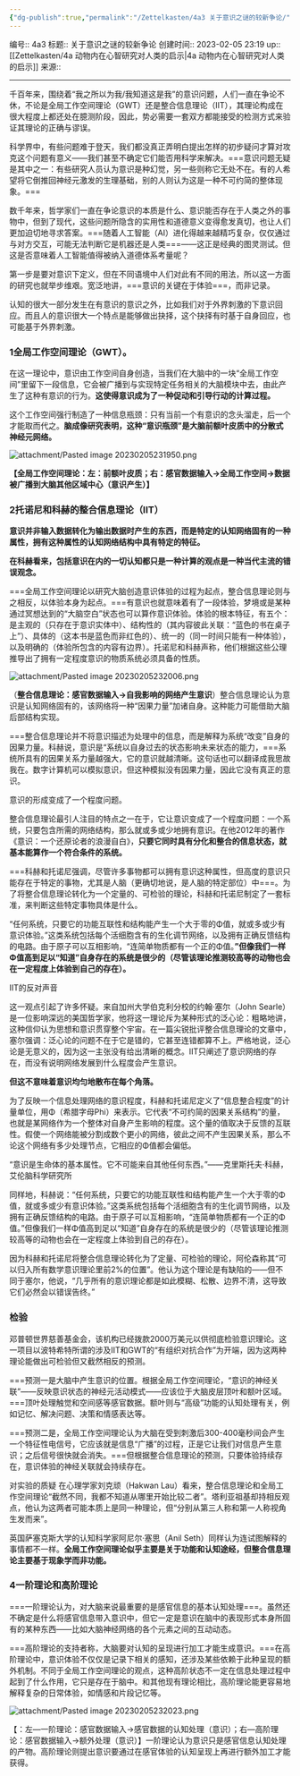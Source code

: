 ```yaml
---
{"dg-publish":true,"permalink":"/Zettelkasten/4a3 关于意识之谜的较新争论/","dgPassFrontmatter":true}
---
```


编号:: 4a3
标题:: 关于意识之谜的较新争论
创建时间:: 2023-02-05 23:19
up:: [[Zettelkasten/4a 动物内在心智研究对人类的启示\|4a 动物内在心智研究对人类的启示]]
来源:: 

---

千百年来，围绕着“我之所以为我/我知道这是我”的意识问题，人们一直在争论不休，不论是全局工作空间理论（GWT）还是整合信息理论（IIT），其理论构成在很大程度上都还处在臆测阶段，因此，势必需要一套双方都能接受的检测方式来验证其理论的正确与谬误。

科学界中，有些问题难于登天，我们都没真正弄明白提出怎样的初步疑问才算对攻克这个问题有意义——我们甚至不确定它们能否用科学来解决。===意识问题无疑是其中之一：有些研究人员认为意识是种幻觉，另一些则称它无处不在。有的人希望将它倒推回神经元激发的生理基础，别的人则认为这是一种不可约简的整体现象。===

数千年来，哲学家们一直在争论意识的本质是什么、意识能否存在于人类之外的事物中，但到了现代，这些问题所隐含的实用性和道德意义变得愈发真切，也让人们更加迫切地寻求答案。===随着人工智能（AI）进化得越来越精巧复杂，仅仅通过与对方交互，可能无法判断它是机器还是人类===——这正是经典的图灵测试。但这是否意味着人工智能值得被纳入道德体系考量呢？

第一步是要对意识下定义，但在不同语境中人们对此有不同的用法，所以这一方面的研究也就举步维艰。宽泛地讲，===意识的关键在于体验===，而非记录。

认知的很大一部分发生在有意识的意识之外，比如我们对于外界刺激的下意识回应。而且人的意识很大一个特点是能够做出抉择，这个抉择有时基于自身回应，也可能基于外界刺激。

### 1全局工作空间理论（GWT）。

在这一理论中，意识由工作空间自身创造，当我们在大脑中的一块“全局工作空间”里留下一段信息，它会被广播到与实现特定任务相关的大脑模块中去，由此产生了这种有意识的行为。**这使得意识成为了一种促动和引导行动的计算过程。**

这个工作空间强行制造了一种信息瓶颈：只有当前一个有意识的念头溜走，后一个才能取而代之。**脑成像研究表明，这种“意识瓶颈”是大脑前额叶皮质中的分散式神经元网络。**

![attachment/Pasted image 20230205231950.png](/img/user/attachment/Pasted%20image%2020230205231950.png)

**【全局工作空间理论：左：前额叶皮质；右：感官数据输入→全局工作空间→数据被广播到大脑其他区域中心（意识产生）】**

### 2托诺尼和科赫的整合信息理论（IIT）

**意识并非输入数据转化为输出数据时产生的东西，而是特定的认知网络固有的一种属性，拥有这种属性的认知网络结构中具有特定的特征。**

**在科赫看来，包括意识在内的一切认知都只是一种计算的观点是一种当代主流的错误观念。**

===全局工作空间理论以研究大脑创造意识体验的过程为起点，整合信息理论则与之相反，以体验本身为起点。===有意识也就意味着有了一段体验，梦境或是某种通过冥想达到的“大脑空白”状态也可以算作意识体验。体验的根本特征，有五个：是主观的（只存在于意识实体中）、结构性的（其内容彼此关联：“蓝色的书在桌子上”）、具体的（这本书是蓝色而非红色的）、统一的（同一时间只能有一种体验），以及明确的（体验所包含的内容有边界）。托诺尼和科赫声称，他们根据这些公理推导出了拥有一定程度意识的物质系统必须具备的性质。

![attachment/Pasted image 20230205232006.png](/img/user/attachment/Pasted%20image%2020230205232006.png)

（**整合信息理论：感官数据输入→自我影响的网络产生意识**）整合信息理论认为意识是认知网络固有的，该网络将一种“因果力量”加诸自身。这种能力可能借助大脑后部结构实现。

===整合信息理论并不将意识描述为处理中的信息，而是解释为系统“改变”自身的因果力量。科赫说，意识是“系统以自身过去的状态影响未来状态的能力，===系统所具有的因果关系力量越强大，它的意识就越清晰。这句话也可以翻译成我思故我在。数字计算机可以模拟意识，但这种模拟没有因果力量，因此它没有真正的意识。

意识的形成变成了一个程度问题。

整合信息理论最引人注目的特点之一在于，它让意识变成了一个程度问题：一个系统，只要包含所需的网络结构，那么就或多或少地拥有意识。在他2012年的著作《意识：一个还原论者的浪漫自白》，**只要它同时具有分化和整合的信息状态，就基本能算作一个符合条件的系统。**

===科赫和托诺尼强调，尽管许多事物都可以拥有意识这种属性，但高度的意识只能存在于特定的事物，尤其是人脑（更确切地说，是人脑的特定部位）中===。为了将整合信息理论转化为一个定量的、可检验的理论，科赫和托诺尼制定了一套标准，来判断这些特定事物具体是什么。

“任何系统，只要它的功能互联性和结构能产生一个大于零的Φ值，就或多或少有意识体验。”这类系统包括每个活细胞含有的生化调节网络，以及拥有正确反馈结构的电路。由于原子可以互相影响，“连简单物质都有一个正的Φ值。**”但像我们一样Φ值高到足以“知道”自身存在的系统是很少的（尽管该理论推测较高等的动物也会在一定程度上体验到自己的存在）。**

IIT的反对声音

这一观点引起了许多怀疑。来自加州大学伯克利分校的约翰·塞尔（John Searle）是一位影响深远的美国哲学家，他将这一理论斥为某种形式的泛心论：粗略地讲，这种信仰认为思想和意识贯穿整个宇宙。在一篇尖锐批评整合信息理论的文章中，塞尔强调：泛心论的问题不在于它是错的，它甚至连错都算不上。严格地说，泛心论是无意义的，因为这一主张没有给出清晰的概念。IIT只阐述了意识网络的存在，而没有说明网络发展到什么程度会产生意识。

**但这不意味着意识均匀地散布在每个角落。**

为了反映一个信息处理网络的意识程度，科赫和托诺尼定义了“信息整合程度”的计量单位，用Φ（希腊字母Phi）来表示。它代表“不可约简的因果关系结构”的量，也就是某网络作为一个整体对自身产生影响的程度。这个量的值取决于反馈的互联性。假使一个网络能被分割成数个更小的网络，彼此之间不产生因果关系，那么不论这个网络有多少处理节点，它相应的Φ值都会偏低。

“意识是生命体的基本属性。它不可能来自其他任何东西。”——克里斯托夫·科赫，艾伦脑科学研究所

同样地，科赫说：“任何系统，只要它的功能互联性和结构能产生一个大于零的Φ值，就或多或少有意识体验。”这类系统包括每个活细胞含有的生化调节网络，以及拥有正确反馈结构的电路。由于原子可以互相影响，“连简单物质都有一个正的Φ值。”但像我们一样Φ值高到足以“知道”自身存在的系统是很少的（尽管该理论推测较高等的动物也会在一定程度上体验到自己的存在）。

因为科赫和托诺尼将整合信息理论转化为了定量、可检验的理论，阿伦森称其“可以归入所有数学意识理论里前2%的位置”。他认为这个理论是有缺陷的——但不同于塞尔，他说，“几乎所有的意识理论都是如此模糊、松散、边界不清，这导致它们必然会以错误告终。”

### 检验

邓普顿世界慈善基金会，该机构已经拨款2000万美元以供彻底检验意识理论。这一项目以波特希特所谓的涉及IIT和GWT的“有组织对抗合作”为开端，因为这两种理论能做出可检验但又截然相反的预测。

===预测一是大脑中产生意识的位置。根据全局工作空间理论，“意识的神经关联”——反映意识状态的神经元活动模式——应该位于大脑皮层顶叶和额叶区域。===顶叶处理触觉和空间感等感官数据。额叶则与“高级”功能的认知处理有关，例如记忆、解决问题、决策和情感表达等。

===预测二是，全局工作空间理论认为大脑在受到刺激后300-400毫秒间会产生一个特征性电信号，它应该就是信息“广播”的过程，正是它让我们对信息产生意识；之后信号很快就会消失。===但根据整合信息理论的预测，只要体验持续存在，意识体验的神经关联就会持续存在。

对实验的质疑
在心理学家刘克顽（Hakwan Lau）看来，整合信息理论和全局工作空间理论“截然不同，我都不知道从哪里开始比较二者”。塔利亚祖基却持相反观点，他认为这两者可能本质上是同一种理论，但“分别从第三人称和第一人称视角生发而来”。

英国萨塞克斯大学的认知科学家阿尼尔·塞思（Anil Seth）同样认为连试图解释的事情都不一样。**全局工作空间理论似乎主要是关于功能和认知途经，但整合信息理论主要基于现象学而非功能。**

### 4一阶理论和高阶理论

===一阶理论认为，对大脑来说最重要的是感官信息的基本认知处理===。虽然还不确定是什么将感官信息带入意识中，但它一定是意识在脑中的表现形式本身所固有的某种东西——比如大脑神经网络的各个元素之间的互动动态。

===高阶理论的支持者称，大脑要对认知的呈现进行加工才能生成意识。===在高阶理论中，意识体验不仅仅是记录下相关的感知，还涉及某些依赖于此种呈现的额外机制。不同于全局工作空间理论的观点，这种高阶状态不一定在信息处理过程中起到了什么作用，它只是存在于脑中。和其他现有理论相比，高阶理论能更容易地解释复杂的日常体验，如情感和片段记忆等。

![attachment/Pasted image 20230205232023.png](/img/user/attachment/Pasted%20image%2020230205232023.png)

【：左—一阶理论：感官数据输入→感官数据的认知处理（意识）；右—高阶理论：感官数据输入→额外处理（意识）】一阶理论认为意识只是感官信息认知处理的产物。高阶理论则提出意识要通过在感官体验的认知呈现上再进行额外加工才能获得。